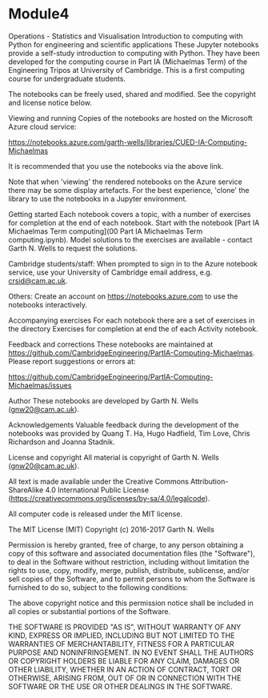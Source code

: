 # Module4
Operations - Statistics and Visualisation
Introduction to computing with Python for engineering and scientific applications
These Jupyter notebooks provide a self-study introduction to computing with Python. They have been developed for the computing course in Part IA (Michaelmas Term) of the Engineering Tripos at University of Cambridge. This is a first computing course for undergraduate students.

The notebooks can be freely used, shared and modified. See the copyright and license notice below.

Viewing and running
Copies of the notebooks are hosted on the Microsoft Azure cloud service:

https://notebooks.azure.com/garth-wells/libraries/CUED-IA-Computing-Michaelmas

It is recommended that you use the notebooks via the above link.

Note that when 'viewing' the rendered notebooks on the Azure service there may be some display artefacts. For the best experience, 'clone' the library to use the notebooks in a Jupyter environment.

Getting started
Each notebook covers a topic, with a number of exercises for completion at the end of each notebook. Start with the notebook [Part IA Michaelmas Term computing](00 Part IA Michaelmas Term computing.ipynb). Model solutions to the exercises are available - contact Garth N. Wells to request the solutions.

Cambridge students/staff: When prompted to sign in to the Azure notebook service, use your University of Cambridge email address, e.g. crsid@cam.ac.uk.

Others: Create an account on https://notebooks.azure.com to use the notebooks interactively.

Accompanying exercises
For each notebook there are a set of exercises in the directory Exercises for completion at end the of each Activity notebook.

Feedback and corrections
These notebooks are maintained at https://github.com/CambridgeEngineering/PartIA-Computing-Michaelmas. Please report suggestions or errors at:

https://github.com/CambridgeEngineering/PartIA-Computing-Michaelmas/issues

Author
These notebooks are developed by Garth N. Wells (gnw20@cam.ac.uk).

Acknowledgements
Valuable feedback during the development of the notebooks was provided by Quang T. Ha, Hugo Hadfield, Tim Love, Chris Richardson and Joanna Stadnik.

License and copyright
All material is copyright of Garth N. Wells (gnw20@cam.ac.uk).

All text is made available under the Creative Commons Attribution-ShareAlike 4.0 International Public License (https://creativecommons.org/licenses/by-sa/4.0/legalcode).

All computer code is released under the MIT license.

The MIT License (MIT) Copyright (c) 2016-2017 Garth N. Wells

Permission is hereby granted, free of charge, to any person obtaining a copy of this software and associated documentation files (the "Software"), to deal in the Software without restriction, including without limitation the rights to use, copy, modify, merge, publish, distribute, sublicense, and/or sell copies of the Software, and to permit persons to whom the Software is furnished to do so, subject to the following conditions:

The above copyright notice and this permission notice shall be included in all copies or substantial portions of the Software.

THE SOFTWARE IS PROVIDED "AS IS", WITHOUT WARRANTY OF ANY KIND, EXPRESS OR IMPLIED, INCLUDING BUT NOT LIMITED TO THE WARRANTIES OF MERCHANTABILITY, FITNESS FOR A PARTICULAR PURPOSE AND NONINFRINGEMENT. IN NO EVENT SHALL THE AUTHORS OR COPYRIGHT HOLDERS BE LIABLE FOR ANY CLAIM, DAMAGES OR OTHER LIABILITY, WHETHER IN AN ACTION OF CONTRACT, TORT OR OTHERWISE, ARISING FROM, OUT OF OR IN CONNECTION WITH THE SOFTWARE OR THE USE OR OTHER DEALINGS IN THE SOFTWARE.
